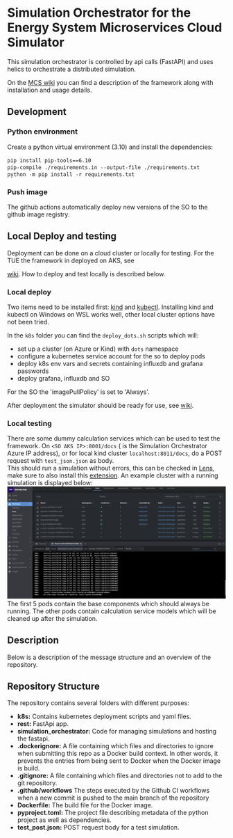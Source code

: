 # Simulation Orchestrator for the Energy System Microservices Cloud Simulator

This simulation orchestrator is controlled by api calls (FastAPI) and uses helics to orchestrate a distributed simulation.

On the [MCS wiki](https://github.com/dots-energy/dots-simulation-orchestrator/wiki) you can find a description of the framework along
with installation and usage details.

## Development

### Python environment

Create a python virtual environment (3.10) and install the dependencies:

```console
pip install pip-tools==6.10
pip-compile ./requirements.in --output-file ./requirements.txt
python -m pip install -r requirements.txt
```

### Push image

The github actions automatically deploy new versions of the SO to the github image registry.

## Local Deploy and testing

Deployment can be done on a cloud cluster or locally for testing.
For the TUE the framework in deployed on AKS, see

[wiki](https://github.com/dots-energy/dots-simulation-orchestrator/wiki#installation).
How to deploy and test locally is described below.

### Local deploy

Two items need to be installed first: [kind](https://kind.sigs.k8s.io/) and
[kubectl](https://kubernetes.io/docs/tasks/tools/).
Installing kind and kubectl on Windows on WSL works well, other local cluster options have not been tried.

In the `k8s` folder you can find the `deploy_dots.sh` scripts which will:

- set up a cluster (on Azure or Kind) with `dots` namespace
- configure a kubernetes service account for the so to deploy pods
- deploy k8s env vars and secrets containing influxdb and grafana passwords
- deploy grafana, influxdb and SO

For the SO the 'imagePullPolicy' is set to 'Always'.

After deployment the simulator should be ready for use, see
[wiki](https://github.com/dots-energy/dots-simulation-orchestrator/wiki#usage-run-a-simulation).

### Local testing

There are some dummy calculation services which can be used to test the framework.
On `<SO AKS IP>:8001/docs` (<SO AKS IP> is the Simulation Orchestrator Azure IP address), or for local kind cluster
`localhost:8011/docs`, do a POST request with `test_json.json` as body.  
This should run a simulation without errors, this can be checked in [Lens](https://github.com/MuhammedKalkan/OpenLens),
make sure to also install this [extension](https://github.com/alebcay/openlens-node-pod-menu#installing-this-extension).
An example cluster with a running simulation is displayed below:  
![docs/test_simulation_lens.png](docs/test_simulation_lens.png)
The first 5 pods contain the base components which should always be running. The other pods contain calculation service
models which will be cleaned up after the simulation.

## Description

Below is a description of the message structure and an overview of the repository.

## Repository Structure

The repository contains several folders with different purposes:

- **k8s:** Contains kubernetes deployment scripts and yaml files.
- **rest:** FastApi app.
- **simulation_orchestrator:** Code for managing simulations and hosting the fastapi.
- **.dockerignore:** A file containing which files and directories to ignore when submitting this repo as a Docker
  build context. In other words, it prevents the entries from being sent to Docker when the Docker image is build.
- **.gitignore:** A file containing which files and directories not to add to the git repository.
- **.github/workflows** The steps executed by the Github CI workflows when a new commit is pushed to the main branch of the repository
- **Dockerfile:** The build file for the Docker image.
- **pyproject.toml:** The project file describing metadata of the python project as well as dependencies.
- **test_post.json:** POST request body for a test simulation.
